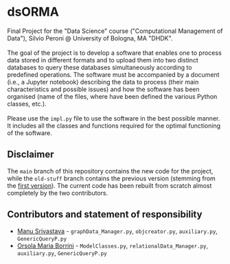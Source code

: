 # dsORMA
Final Project for the "Data Science" course ("Computational Management of Data"), Silvio Peroni @ University of Bologna, MA "DHDK".
<br>
<br>
The goal of the project is to develop a software that enables one to process data stored in different formats and to upload them into two distinct databases to query these databases simultaneously according to predefined operations. The software must be accompanied by a document (i.e., a Jupyter notebook) describing the data to process (their main characteristics and possible issues) and how the software has been organised (name of the files, where have been defined the various Python classes, etc.).
<br>
<br>
Please use the `impl.py` file to use the software in the best possible manner. It includes all the classes and functions required for the optimal functioning of the software.

## Disclaimer
The `main` branch of this repository contains the new code for the project, while the `old-stuff` branch contains the previous version (stemming from the [first version](https://github.com/F4NT4STIC-4/f4_dataScience)). The current code has been rebuilt from scratch almost completely by the two contributors.

## Contributors and statement of responsibility 
- [Manu Srivastava](mailto:manu.srivastava@studio.unibo.it) - `graphData_Manager.py`, `objcreator.py`, `auxiliary.py`, `GenericQueryP.py`
- [Orsola Maria Borrini](mailto:orsolamaria.borrini@studio.unibo.it) - `ModelClasses.py`, `relationalData_Manager.py`, `auxiliary.py`, `GenericQueryP.py`
